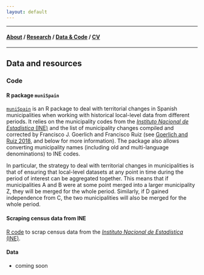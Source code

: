 ```yaml
---
layout: default
---
```


-------------------

#### [About](./index.html) / [Research](./research.html) / [Data & Code](./data.html) / [CV](./files/cv.pdf)

-------------------

## Data and resources

### Code

#### R package `muniSpain`

[`muniSpain`](https://github.com/franvillamil/munispain) is an R package to deal with territorial changes in Spanish municipalities when working with historical local-level data from different periods.
It relies on the municipality codes from the [*Instituto Nacional de Estadística* (INE)](http://ine.es/) and the list of municipality changes compiled and corrected by Francisco J. Goerlich and Francisco Ruiz (see [Goerlich and Ruiz 2018](https://doi.org/10.1515/jos-2018-0005), and below for more information).
The package also allows converting municipality names (including old and multi-language denominations) to INE codes.

In particular, the strategy to deal with territorial changes in municipalities is that of ensuring that local-level datasets at any point in time during the period of interest can be aggregated together. This means that if municipalities A and B were at some point merged into a larger municipality Z, they will be merged for the whole period. Similarly, if D gained independence from C, the two municipalities will also be merged for the whole period.

#### Scraping census data from INE

[R code](https://github.com/franvillamil/scrap-INE-census) to scrap census data from the [*Instituto Nacional de Estadística* (INE)](http://ine.es/).

#### Data

- coming soon
